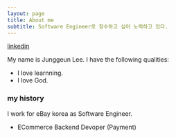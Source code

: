 ```yaml
---
layout: page
title: About me
subtitle: Software Engineer로 장수하고 싶어 노력하고 있다.
---
```

[linkedin](https://www.linkedin.com/in/junggeun-lee/)

My name is Junggeun Lee. I have the following qualities:

- I love learnning.
- I love God.

### my history

I work for eBay korea as Software Engineer.
- ECommerce Backend Devoper (Payment)
